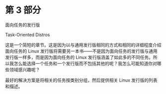 # 第 3 部分
面向任务的发行版

Task-Oriented Distros

这是一个简短的章节。这是因为以与通用发行版相同的方式和相同的详细程度介绍面向任务的 Linux 发行版将需要另一本书——不是因为面向任务的发行版与通用发行版一样多，而是因为面向任务的 Linux 发行版涵盖了如此多的不同任务。所以我怎么能选择一个任务和一个发行版而不包括其他的呢？我怎么可能知道你对哪些领域感兴趣呢？

最好的解决方案是将相关的任务按类别分组，然后提供相关 Linux 发行版的列表和描述。